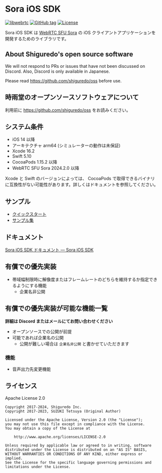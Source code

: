 # Sora iOS SDK

[![libwebrtc](https://img.shields.io/badge/libwebrtc-132.6834-blue.svg)](https://chromium.googlesource.com/external/webrtc/+/branch-heads/6834)
[![GitHub tag](https://img.shields.io/github/tag/shiguredo/sora-ios-sdk.svg)](https://github.com/shiguredo/sora-ios-sdk)
[![License](https://img.shields.io/badge/License-Apache%202.0-blue.svg)](https://opensource.org/licenses/Apache-2.0)

Sora iOS SDK は [WebRTC SFU Sora](https://sora.shiguredo.jp) の iOS クライアントアプリケーションを開発するためのライブラリです。

## About Shiguredo's open source software

We will not respond to PRs or issues that have not been discussed on Discord. Also, Discord is only available in Japanese.

Please read https://github.com/shiguredo/oss before use.

## 時雨堂のオープンソースソフトウェアについて

利用前に https://github.com/shiguredo/oss をお読みください。

## システム条件

- iOS 14 以降
- アーキテクチャ arm64 (シミュレーターの動作は未保証)
- Xcode 16.2
- Swift 5.10
- CocoaPods 1.15.2 以降
- WebRTC SFU Sora 2024.2.0 以降

Xcode と Swift のバージョンによっては、 CocoaPods で取得できるバイナリに互換性がない可能性があります。詳しくはドキュメントを参照してください。

## サンプル

- [クイックスタート](https://github.com/shiguredo/sora-ios-sdk-quickstart)
- [サンプル集](https://github.com/shiguredo/sora-ios-sdk-samples)

## ドキュメント

[Sora iOS SDK ドキュメント — Sora iOS SDK](https://sora-ios-sdk.shiguredo.jp/)

## 有償での優先実装

- 帯域幅制限時に解像度またはフレームレートのどちらを維持するか指定できるようにする機能
  - 企業名非公開

## 有償での優先実装が可能な機能一覧

**詳細は Discord またはメールにてお問い合わせください**

- オープンソースでの公開が前提
- 可能であれば企業名の公開
  - 公開が難しい場合は `企業名非公開` と書かせていただきます

### 機能

- 音声出力先変更機能

## ライセンス

Apache License 2.0

```
Copyright 2017-2024, Shiguredo Inc.
Copyright 2017-2023, SUZUKI Tetsuya (Original Author)

Licensed under the Apache License, Version 2.0 (the "License");
you may not use this file except in compliance with the License.
You may obtain a copy of the License at

    http://www.apache.org/licenses/LICENSE-2.0

Unless required by applicable law or agreed to in writing, software
distributed under the License is distributed on an "AS IS" BASIS,
WITHOUT WARRANTIES OR CONDITIONS OF ANY KIND, either express or implied.
See the License for the specific language governing permissions and
limitations under the License.
```
